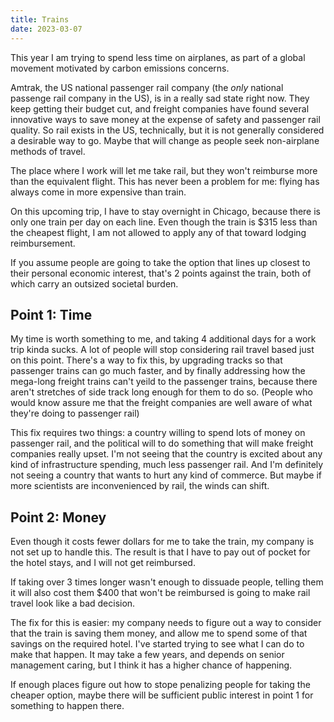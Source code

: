 ```yaml
---
title: Trains
date: 2023-03-07
---
```


This year I am trying to spend less time on airplanes,
as part of a global movement motivated by carbon emissions concerns.

Amtrak, the US national passenger rail company
(the *only* national passenge rail company in the US),
is in a really sad state right now.
They keep getting their budget cut,
and freight companies have found several innovative ways
to save money at the expense of safety and passenger rail quality.
So rail exists in the US, technically,
but it is not generally considered a desirable way to go.
Maybe that will change as people seek non-airplane methods of travel.

The place where I work will let me take rail,
but they won't reimburse more than the equivalent flight.
This has never been a problem for me:
flying has always come in more expensive than train.

On this upcoming trip, I have to stay overnight in Chicago,
because there is only one train per day on each line.
Even though the train is $315 less than the cheapest flight,
I am not allowed to apply any of that toward lodging reimbursement.

If you assume people are going to take the option that
lines up closest to their personal economic interest,
that's 2 points against the train,
both of which carry an outsized societal burden.

Point 1: Time
-------------

My time is worth something to me,
and taking 4 additional days for a work trip kinda sucks.
A lot of people will stop considering rail travel based just on this point.
There's a way to fix this,
by upgrading tracks so that passenger trains can go much faster,
and by finally addressing how the mega-long freight trains can't yeild to the passenger trains,
because there aren't stretches of side track long enough for them to do so.
(People who would know assure me that the freight companies are well aware of what they're doing to passenger rail)

This fix requires two things: a country willing to spend lots of money on passenger rail,
and the political will to do something that will make freight companies really upset.
I'm not seeing that the country is excited about any kind of infrastructure spending,
much less passenger rail.
And I'm definitely not seeing a country that wants to hurt any kind of commerce.
But maybe if more scientists are inconvenienced by rail,
the winds can shift.


Point 2: Money
--------------

Even though it costs fewer dollars for me to take the train,
my company is not set up to handle this.
The result is that I have to pay out of pocket for the hotel stays,
and I will not get reimbursed.

If taking over 3 times longer wasn't enough to dissuade people,
telling them it will also cost them $400 that won't be reimbursed
is going to make rail travel look like a bad decision.

The fix for this is easier:
my company needs to figure out a way to consider that the train is saving them money,
and allow me to spend some of that savings on the required hotel.
I've started trying to see what I can do to make that happen.
It may take a few years, and depends on senior management caring,
but I think it has a higher chance of happening.

If enough places figure out how to stope penalizing people for taking the cheaper option,
maybe there will be sufficient public interest in point 1 for something to happen there.

